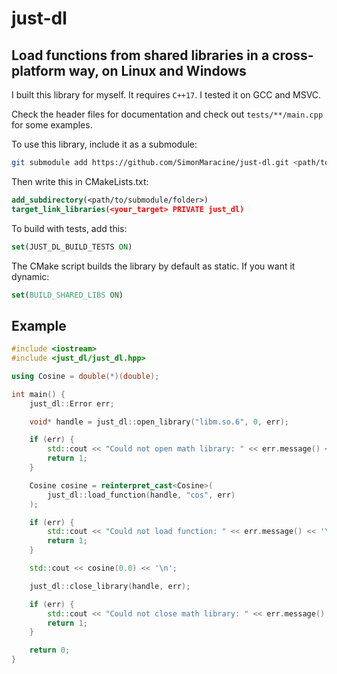 # just-dl

## Load functions from shared libraries in a cross-platform way, on Linux and Windows

I built this library for myself. It requires `C++17`. I tested it on GCC and MSVC.

Check the header files for documentation and check out `tests/**/main.cpp` for some examples.

To use this library, include it as a submodule:

```sh
git submodule add https://github.com/SimonMaracine/just-dl.git <path/to/submodule/folder>
```

Then write this in CMakeLists.txt:

```cmake
add_subdirectory(<path/to/submodule/folder>)
target_link_libraries(<your_target> PRIVATE just_dl)
```

To build with tests, add this:

```cmake
set(JUST_DL_BUILD_TESTS ON)
```

The CMake script builds the library by default as static. If you want it dynamic:

```cmake
set(BUILD_SHARED_LIBS ON)
```

## Example

```c++
#include <iostream>
#include <just_dl/just_dl.hpp>

using Cosine = double(*)(double);

int main() {
    just_dl::Error err;

    void* handle = just_dl::open_library("libm.so.6", 0, err);

    if (err) {
        std::cout << "Could not open math library: " << err.message() << '\n';
        return 1;
    }

    Cosine cosine = reinterpret_cast<Cosine>(
        just_dl::load_function(handle, "cos", err)
    );

    if (err) {
        std::cout << "Could not load function: " << err.message() << '\n';
        return 1;
    }

    std::cout << cosine(0.0) << '\n';

    just_dl::close_library(handle, err);

    if (err) {
        std::cout << "Could not close math library: " << err.message() << '\n';
        return 1;
    }

    return 0;
}
```

